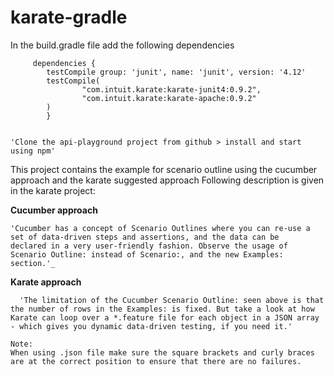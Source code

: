 # karate-gradle
In the build.gradle file add the following dependencies 
  
         dependencies {
            testCompile group: 'junit', name: 'junit', version: '4.12'
            testCompile(
                    "com.intuit.karate:karate-junit4:0.9.2",
                    "com.intuit.karate:karate-apache:0.9.2"
            ) 
            }

    
    'Clone the api-playground project from github > install and start using npm'
 
 This project contains the example for scenario outline using the cucumber approach and the karate suggested approach
  Following description is given in the karate project:
 
**Cucumber approach**
                  
    'Cucumber has a concept of Scenario Outlines where you can re-use a set of data-driven steps and assertions, and the data can be     declared in a very user-friendly fashion. Observe the usage of Scenario Outline: instead of Scenario:, and the new Examples: section.'_
  
  **Karate approach**
                    
      'The limitation of the Cucumber Scenario Outline: seen above is that the number of rows in the Examples: is fixed. But take a look at how Karate can loop over a *.feature file for each object in a JSON array - which gives you dynamic data-driven testing, if you need it.'
    
    Note:
    When using .json file make sure the square brackets and curly braces are at the correct position to ensure that there are no failures.
    
